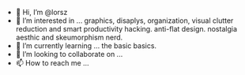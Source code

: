 - 👋 Hi, I’m @lorsz
- 👀 I’m interested in ... graphics, disaplys, organization, visual clutter reduction and smart productivity hacking. anti-flat design. nostalgia aesthic and skeumorphism nerd. 
- 🌱 I’m currently learning ... the basic basics. 
- 💞️ I’m looking to collaborate on ...
- 📫 How to reach me ...

<!---
lorsz/lorsz is a ✨ special ✨ repository because its `README.md` (this file) appears on your GitHub profile.
You can click the Preview link to take a look at your changes.
--->
